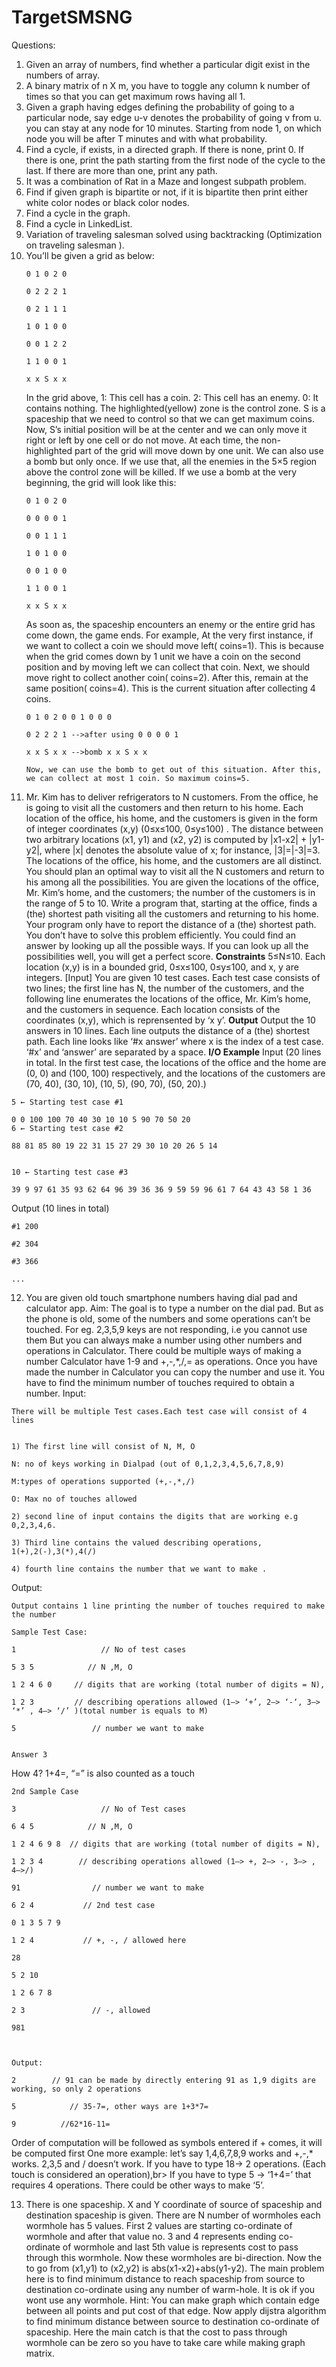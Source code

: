 # TargetSMSNG

Questions:

1.  Given an array of numbers, find whether a particular digit exist in the numbers of array.
2.  A binary matrix of n X m, you have to toggle any column k number of times so that you can get maximum rows having all 1.
3.  Given a graph having edges defining the probability of going to a particular node, say edge u-v denotes the probability of going v from u. you can stay at any node for 10 minutes. Starting from node 1, on which node you will be after T minutes and with what probability.
4.  Find a cycle, if exists, in a directed graph. If there is none, print 0. If there is one, print the path starting from the first node of the cycle to the last. If there are more than one, print any path.
5.  It was a combination of Rat in a Maze and longest subpath problem.
6.  Find if given graph is bipartite or not, if it is bipartite then print either white color nodes or black color nodes.
7.  Find a cycle in the graph.
8.  Find a cycle in LinkedList.
9.  Variation of traveling salesman solved using backtracking (Optimization on traveling salesman ).
10. You’ll be given a grid as below:
    ```
    0 1 0 2 0

    0 2 2 2 1

    0 2 1 1 1

    1 0 1 0 0

    0 0 1 2 2

    1 1 0 0 1

    x x S x x
    ```
    In the grid above,
    1: This cell has a coin.
    2: This cell has an enemy.
    0: It contains nothing.
    The highlighted(yellow) zone is the control zone. S is a spaceship that we need to control so that we can get maximum coins.
    Now, S’s initial position will be at the center and we can only move it right or left by one cell or do not move.
    At each time, the non-highlighted part of the grid will move down by one unit.
    We can also use a bomb but only once. If we use that, all the enemies in the 5×5 region above the control zone will be killed.
    If we use a bomb at the very beginning, the grid will look like this:
    ```
    0 1 0 2 0

    0 0 0 0 1

    0 0 1 1 1

    1 0 1 0 0

    0 0 1 0 0

    1 1 0 0 1

    x x S x x
    ```
    As soon as, the spaceship encounters an enemy or the entire grid has come down, the game ends.
    For example,
    At the very first instance, if we want to collect a coin we should move left( coins=1). This is because when the grid comes down by 1 unit we have a coin on the second position and by moving left we can collect that coin. Next, we should move right to collect another coin( coins=2).
    After this, remain at the same position( coins=4).
    This is the current situation after collecting 4 coins.
    ```
    0 1 0 2 0 0 1 0 0 0

    0 2 2 2 1 -->after using 0 0 0 0 1

    x x S x x -->bomb x x S x x

    Now, we can use the bomb to get out of this situation. After this, we can collect at most 1 coin. So maximum coins=5.
    ```
11. Mr. Kim has to deliver refrigerators to N customers. From the office, he is going to visit all the customers and then return to his home. Each location of the office, his home, and the customers is given in the form of integer coordinates (x,y) (0≤x≤100, 0≤y≤100) . The distance between two arbitrary locations (x1, y1) and (x2, y2) is computed by |x1-x2| + |y1-y2|, where |x| denotes the absolute value of x; for instance, |3|=|-3|=3. The locations of the office, his home, and the customers are all distinct. You should plan an optimal way to visit all the N customers and return to his among all the possibilities.
You are given the locations of the office, Mr. Kim’s home, and the customers; the number of the customers is in the range of 5 to 10. Write a program that, starting at the office, finds a (the) shortest path visiting all the customers and returning to his home. Your program only have to report the distance of a (the) shortest path.
You don’t have to solve this problem efficiently. You could find an answer by looking up all the possible ways. If you can look up all the possibilities well, you will get a perfect score.
<strong>Constraints</strong>
5≤N≤10. Each location (x,y) is in a bounded grid, 0≤x≤100, 0≤y≤100, and x, y are integers.
[Input]
You are given 10 test cases. Each test case consists of two lines; the first line has N, the number of the customers, and the following line enumerates the locations of the office, Mr. Kim’s home, and the customers in sequence. Each location consists of the coordinates (x,y), which is reprensented by ‘x y’.
<strong>Output</strong>
Output the 10 answers in 10 lines. Each line outputs the distance of a (the) shortest path. Each line looks like ‘#x answer’ where x is the index of a test case. ‘#x’ and ‘answer’ are separated by a space.
<strong>I/O Example</strong>
Input (20 lines in total. In the first test case, the locations of the office and the home are (0, 0) and (100, 100) respectively, and the locations of the customers are (70, 40), (30, 10), (10, 5), (90, 70), (50, 20).)
  ```
  5 ← Starting test case #1

  0 0 100 100 70 40 30 10 10 5 90 70 50 20
  6 ← Starting test case #2

  88 81 85 80 19 22 31 15 27 29 30 10 20 26 5 14


  10 ← Starting test case #3

  39 9 97 61 35 93 62 64 96 39 36 36 9 59 59 96 61 7 64 43 43 58 1 36
  ```
  Output (10 lines in total)  
  ```
  #1 200

  #2 304

  #3 366

  ...
  ```
12. You are given old touch smartphone numbers having dial pad and calculator app.
Aim: The goal is to type a number on the dial pad.
But as the phone is old, some of the numbers and some operations can’t be touched.
For eg. 2,3,5,9 keys are not responding, i.e you cannot use them
But you can always make a number using other numbers and operations in Calculator. There could be multiple ways of making a number
Calculator have 1-9 and +,-,\*,/,= as operations. Once you have made the number in Calculator you can copy the number and use it.
You have to find the minimum number of touches required to obtain a number.
Input:
  ```
  There will be multiple Test cases.Each test case will consist of 4 lines


  1) The first line will consist of N, M, O

  N: no of keys working in Dialpad (out of 0,1,2,3,4,5,6,7,8,9)

  M:types of operations supported (+,-,*,/)

  O: Max no of touches allowed

  2) second line of input contains the digits that are working e.g 0,2,3,4,6.

  3) Third line contains the valued describing operations, 1(+),2(-),3(*),4(/)

  4) fourth line contains the number that we want to make .
  ```
Output:
  ```
  Output contains 1 line printing the number of touches required to make the number  
  ```
  ```
  Sample Test Case:

  1                   // No of test cases

  5 3 5            // N ,M, O

  1 2 4 6 0     // digits that are working (total number of digits = N),

  1 2 3         // describing operations allowed (1–> ‘+’, 2–> ‘-‘, 3–> ‘*’ , 4–> ‘/’ )(total number is equals to M)

  5                 // number we want to make


  Answer 3
  ```
  How 4? 1+4=, “=” is also counted as a touch
  ```
  2nd Sample Case

  3                   // No of Test cases

  6 4 5            // N ,M, O

  1 2 4 6 9 8  // digits that are working (total number of digits = N),

  1 2 3 4        // describing operations allowed (1–> +, 2–> -, 3–> , 4–>/)

  91                // number we want to make

  6 2 4           // 2nd test case

  0 1 3 5 7 9

  1 2 4           // +, -, / allowed here

  28

  5 2 10

  1 2 6 7 8

  2 3               // -, allowed

  981



  Output:

  2        // 91 can be made by directly entering 91 as 1,9 digits are working, so only 2 operations

  5            // 35-7=, other ways are 1+3*7=

  9          //62*16-11=
  ```
Order of computation will be followed as symbols entered if + comes, it will be computed first
One more example: let’s say 1,4,6,7,8,9 works and +,-,* works.
2,3,5 and / doesn’t work.
If you have to type 18-> 2 operations. (Each touch is considered an operation),br> If you have to type 5 -> ‘1+4=’ that requires 4 operations. There could be other ways to make ‘5’.

13. There is one spaceship. X and Y coordinate of source of spaceship and destination spaceship is given. There are N number of wormholes each wormhole has 5 values. First 2 values are starting co-ordinate of wormhole and after that value no. 3 and 4 represents ending co-ordinate of wormhole and last 5th value is represents cost to pass through this wormhole. Now these wormholes are bi-direction.
Now the to go from (x1,y1) to (x2,y2) is abs(x1-x2)+abs(y1-y2).
The main problem here is to find minimum distance to reach spaceship from source to destination co-ordinate using any number of warm-hole. It is ok if you wont use any wormhole.
Hint:
You can make graph which contain edge between all points and put cost of that edge. Now apply dijstra algorithm to find minimum distance between source to destination co-ordinate of spaceship.
Here the main catch is that the cost to pass through wormhole can be zero so you have to take care while making graph matrix.
